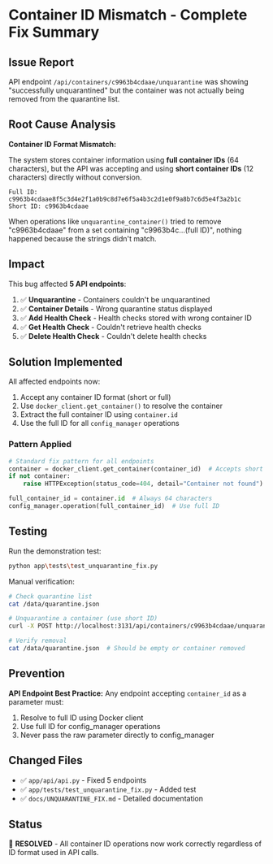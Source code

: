 # Container ID Mismatch - Complete Fix Summary

## Issue Report
API endpoint `/api/containers/c9963b4cdaae/unquarantine` was showing "successfully unquarantined" but the container was not actually being removed from the quarantine list.

## Root Cause Analysis
**Container ID Format Mismatch:**

The system stores container information using **full container IDs** (64 characters), but the API was accepting and using **short container IDs** (12 characters) directly without conversion.

```
Full ID:  c9963b4cdaae8f5c3d4e2f1a0b9c8d7e6f5a4b3c2d1e0f9a8b7c6d5e4f3a2b1c
Short ID: c9963b4cdaae
```

When operations like `unquarantine_container()` tried to remove "c9963b4cdaae" from a set containing "c9963b4c...(full ID)", nothing happened because the strings didn't match.

## Impact
This bug affected **5 API endpoints**:
1. ✅ **Unquarantine** - Containers couldn't be unquarantined
2. ✅ **Container Details** - Wrong quarantine status displayed
3. ✅ **Add Health Check** - Health checks stored with wrong container ID
4. ✅ **Get Health Check** - Couldn't retrieve health checks
5. ✅ **Delete Health Check** - Couldn't delete health checks

## Solution Implemented
All affected endpoints now:
1. Accept any container ID format (short or full)
2. Use `docker_client.get_container()` to resolve the container
3. Extract the full container ID using `container.id`
4. Use the full ID for all `config_manager` operations

### Pattern Applied
```python
# Standard fix pattern for all endpoints
container = docker_client.get_container(container_id)  # Accepts short or full ID
if not container:
    raise HTTPException(status_code=404, detail="Container not found")

full_container_id = container.id  # Always 64 characters
config_manager.operation(full_container_id)  # Use full ID
```

## Testing
Run the demonstration test:
```bash
python app\tests\test_unquarantine_fix.py
```

Manual verification:
```bash
# Check quarantine list
cat /data/quarantine.json

# Unquarantine a container (use short ID)
curl -X POST http://localhost:3131/api/containers/c9963b4cdaae/unquarantine

# Verify removal
cat /data/quarantine.json  # Should be empty or container removed
```

## Prevention
**API Endpoint Best Practice:**
Any endpoint accepting `container_id` as a parameter must:
1. Resolve to full ID using Docker client
2. Use full ID for config_manager operations
3. Never pass the raw parameter directly to config_manager

## Changed Files
- ✅ `app/api/api.py` - Fixed 5 endpoints
- ✅ `app/tests/test_unquarantine_fix.py` - Added test
- ✅ `docs/UNQUARANTINE_FIX.md` - Detailed documentation

## Status
🎉 **RESOLVED** - All container ID operations now work correctly regardless of ID format used in API calls.

